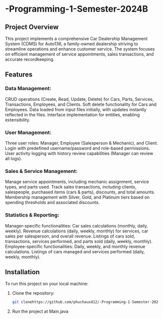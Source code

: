# -Programming-1-Semester-2024B

## Project Overview

This project implements a comprehensive Car Dealership Management System (CDMS) for Auto136, a family-owned dealership striving to streamline operations and enhance customer service. The system focuses on efficient management of service appointments, sales transactions, and accurate recordkeeping.

## Features

### Data Management:

CRUD operations (Create, Read, Update, Delete) for Cars, Parts, Services, Transactions, Employees, and Clients.
Soft delete functionality for Cars and Employees.
Data loaded from input files initially, with updates instantly reflected in the files.
Interface implementation for entities, enabling extensibility.

### User Management:

Three user roles: Manager, Employee (Salesperson & Mechanic), and Client.
Login with predefined username/password and role-based permissions.
User activity logging with history review capabilities (Manager can review all logs).

### Sales & Service Management:

Manage service appointments, including mechanic assignment, service types, and parts used.
Track sales transactions, including clients, salespeople, purchased items (cars & parts), discounts, and total amounts.
Membership management with Silver, Gold, and Platinum tiers based on spending thresholds and associated discounts.

### Statistics & Reporting:

Manager-specific functionalities:
Car sales calculations (monthly, daily, weekly).
Revenue calculations (daily, weekly, monthly) for services, car sales per salesperson, and overall revenue.
Listings of cars sold, transactions, services performed, and parts sold (daily, weekly, monthly).
Employee-specific functionalities:
Daily, weekly, and monthly revenue calculations.
Listings of cars managed and services performed (daily, weekly, monthly).

## Installation

To run this project on your local machine:

1. Clone the repository:
    ```bash
    git clonehttps://github.com/phuchauxd12/-Programming-1-Semester-2024B.git
    ```
2. Run the project at Main.java
